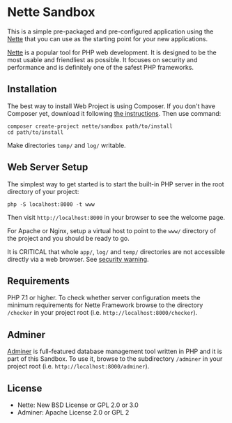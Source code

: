 Nette Sandbox
=============

This is a simple pre-packaged and pre-configured application using the [Nette](https://nette.org)
that you can use as the starting point for your new applications.

[Nette](https://nette.org) is a popular tool for PHP web development.
It is designed to be the most usable and friendliest as possible. It focuses
on security and performance and is definitely one of the safest PHP frameworks.


Installation
------------

The best way to install Web Project is using Composer. If you don't have Composer yet,
download it following [the instructions](https://doc.nette.org/composer). Then use command:

	composer create-project nette/sandbox path/to/install
	cd path/to/install


Make directories `temp/` and `log/` writable.


Web Server Setup
----------------

The simplest way to get started is to start the built-in PHP server in the root directory of your project:

	php -S localhost:8000 -t www

Then visit `http://localhost:8000` in your browser to see the welcome page.

For Apache or Nginx, setup a virtual host to point to the `www/` directory of the project and you
should be ready to go.

It is CRITICAL that whole `app/`, `log/` and `temp/` directories are not accessible directly
via a web browser. See [security warning](https://nette.org/security-warning).


Requirements
------------

PHP 7.1 or higher. To check whether server configuration meets the minimum requirements for
Nette Framework browse to the directory `/checker` in your project root (i.e. `http://localhost:8000/checker`).


Adminer
-------

[Adminer](https://www.adminer.org/) is full-featured database management tool written in PHP and it is part of this Sandbox.
To use it, browse to the subdirectory `/adminer` in your project root (i.e. `http://localhost:8000/adminer`).


License
-------
- Nette: New BSD License or GPL 2.0 or 3.0
- Adminer: Apache License 2.0 or GPL 2
